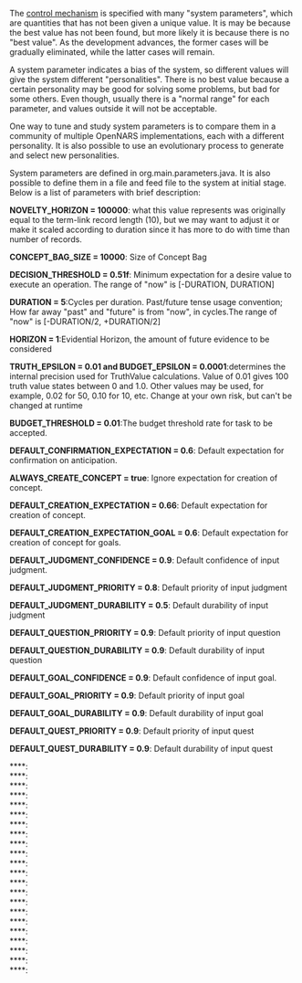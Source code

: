 The [control mechanism](https://github.com/opennars/opennars/wiki/Inference-Control) is specified with many "system parameters", which are quantities that has not been given a unique value. It is may be because the best value has not been found, but more likely it is because there is no "best value". As the development advances, the former cases will be gradually eliminated, while the latter cases will remain.

A system parameter indicates a bias of the system, so different values will give the system different "personalities". There is no best value because a certain personality may be good for solving some problems, but bad for some others. Even though, usually there is a "normal range" for each parameter, and values outside it will not be acceptable.

One way to tune and study system parameters is to compare them in a community of multiple OpenNARS implementations, each with a different personality. It is also possible to use an evolutionary process to generate and select new personalities.

System parameters are defined in org.main.parameters.java. It is also possible to define them in a file and feed file to the system at initial stage. Below is a list of parameters with brief description:

**NOVELTY_HORIZON = 100000**: what this value represents was originally equal to the term-link record length (10), but we may want to adjust it or make it scaled according to duration since it has more to do with time than number of records.<br/>

**CONCEPT_BAG_SIZE = 10000**: Size of Concept Bag<br/>

**DECISION_THRESHOLD = 0.51f**: Minimum expectation for a desire value to execute an operation. The range of "now" is [-DURATION, DURATION]<br/> 

**DURATION = 5**:Cycles per duration. Past/future tense usage convention; How far away "past" and "future" is from "now", in cycles.The range of "now" is [-DURATION/2, +DURATION/2]<br/>

**HORIZON = 1**:Evidential Horizon, the amount of future evidence to be considered<br/>

**TRUTH_EPSILON = 0.01 and BUDGET_EPSILON = 0.0001**:determines the internal precision used for TruthValue calculations. Value of 0.01 gives 100 truth value states between 0 and 1.0. Other values may be used, for example, 0.02 for 50, 0.10 for 10, etc. Change at your own risk, but can't be changed at runtime<br/>

**BUDGET_THRESHOLD = 0.01**:The budget threshold rate for task to be accepted.<br/>

**DEFAULT_CONFIRMATION_EXPECTATION = 0.6**: Default expectation for confirmation on anticipation.<br/>

**ALWAYS_CREATE_CONCEPT = true**: Ignore expectation for creation of concept.<br/>

**DEFAULT_CREATION_EXPECTATION = 0.66**: Default expectation for creation of concept.<br/>

**DEFAULT_CREATION_EXPECTATION_GOAL = 0.6**: Default expectation for creation of concept for goals.<br/>

**DEFAULT_JUDGMENT_CONFIDENCE = 0.9**: Default confidence of input judgment.<br/> 

**DEFAULT_JUDGMENT_PRIORITY = 0.8**: Default priority of input judgment<br/>

**DEFAULT_JUDGMENT_DURABILITY = 0.5**: Default durability of input judgment<br/>

**DEFAULT_QUESTION_PRIORITY = 0.9**: Default priority of input question<br/>

**DEFAULT_QUESTION_DURABILITY = 0.9**: Default durability of input question<br/>

**DEFAULT_GOAL_CONFIDENCE = 0.9**: Default confidence of input goal.<br/>

**DEFAULT_GOAL_PRIORITY = 0.9**: Default priority of input goal<br/>

**DEFAULT_GOAL_DURABILITY = 0.9**: Default durability of input goal<br/>

**DEFAULT_QUEST_PRIORITY = 0.9**: Default priority of input quest<br/>

**DEFAULT_QUEST_DURABILITY = 0.9**: Default durability of input quest<br/>

****:<br/>
****:<br/>
****:<br/>
****:<br/>
****:<br/>
****:<br/>
****:<br/>
****:<br/>
****:<br/>
****:<br/>
****:<br/>
****:<br/>
****:<br/>
****:<br/>
****:<br/>
****:<br/>
****:<br/>
****:<br/>
****:<br/>
****:<br/>
****:<br/>
****:<br/>
